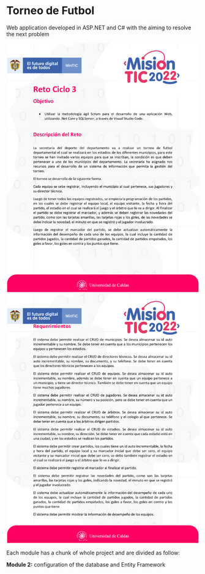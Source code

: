 # Torneo de Futbol

Web application developed in ASP.NET and C# with the aiming to resolve the next problem


![](Images/Reto_1.png)
![](Images/Reto_2.png)

Each module has a chunk of whole project and are divided as follow:

**Module 2:** configuration of the database and Entity Framework 
